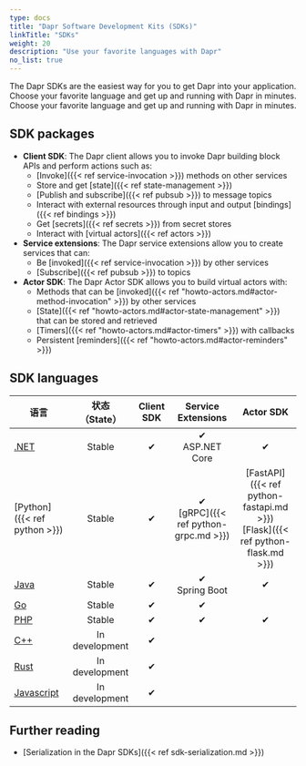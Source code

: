 ```yaml
---
type: docs
title: "Dapr Software Development Kits (SDKs)"
linkTitle: "SDKs"
weight: 20
description: "Use your favorite languages with Dapr"
no_list: true
---
```


The Dapr SDKs are the easiest way for you to get Dapr into your application. Choose your favorite language and get up and running with Dapr in minutes. Choose your favorite language and get up and running with Dapr in minutes.

## SDK packages

- **Client SDK**: The Dapr client allows you to invoke Dapr building block APIs and perform actions such as:
   - [Invoke]({{< ref service-invocation >}}) methods on other services
   - Store and get [state]({{< ref state-management >}})
   - [Publish and subscribe]({{< ref pubsub >}}) to message topics
   - Interact with external resources through input and output [bindings]({{< ref bindings >}})
   - Get [secrets]({{< ref secrets >}}) from secret stores
   - Interact with [virtual actors]({{< ref actors >}})
- **Service extensions**: The Dapr service extensions allow you to create services that can:
   - Be [invoked]({{< ref service-invocation >}}) by other services
   - [Subscribe]({{< ref pubsub >}}) to topics
- **Actor SDK**: The Dapr Actor SDK allows you to build virtual actors with:
   - Methods that can be [invoked]({{< ref "howto-actors.md#actor-method-invocation" >}}) by other services
   - [State]({{< ref "howto-actors.md#actor-state-management" >}}) that can be stored and retrieved
   - [Timers]({{< ref "howto-actors.md#actor-timers" >}}) with callbacks
   - Persistent [reminders]({{< ref "howto-actors.md#actor-reminders" >}})

## SDK languages

| 语言                                         |   状态 （State）   | Client SDK |            Service Extensions             |                                        Actor SDK                                         |
| ------------------------------------------ |:--------------:|:----------:|:-----------------------------------------:|:----------------------------------------------------------------------------------------:|
| [.NET](https://github.com/dapr/dotnet-sdk) |     Stable     |     ✔      |            ✔ </br>ASP.NET Core            |                                            ✔                                             |
| [Python]({{< ref python >}})               |     Stable     |     ✔      | ✔ </br>[gRPC]({{< ref python-grpc.md >}}) | [FastAPI]({{< ref python-fastapi.md >}})<br />[Flask]({{< ref python-flask.md >}}) |
| [Java](https://github.com/dapr/java-sdk)   |     Stable     |     ✔      |            ✔ </br>Spring Boot             |                                            ✔                                             |
| [Go](https://github.com/dapr/go-sdk)       |     Stable     |     ✔      |                     ✔                     |                                                                                          |
| [PHP](https://github.com/dapr/php-sdk)     |     Stable     |     ✔      |                     ✔                     |                                            ✔                                             |
| [C++](https://github.com/dapr/cpp-sdk)     | In development |     ✔      |                                           |                                                                                          |
| [Rust]()                                   | In development |     ✔      |                                           |                                                                                          |
| [Javascript]()                             | In development |     ✔      |                                           |                                                                                          |

## Further reading

- [Serialization in the Dapr SDKs]({{< ref sdk-serialization.md >}})
